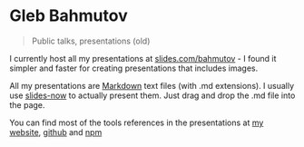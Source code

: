 # Gleb Bahmutov

> Public talks, presentations (old)

I currently host all my presentations at [slides.com/bahmutov](https://slides.com/bahmutov) -
I found it simpler and faster for creating presentations that includes images.

All my presentations are [Markdown](http://daringfireball.net/projects/markdown/syntax) text files (with .md extensions).
I usually use [slides-now](http://glebbahmutov.com/slides-now/) to actually present them.
Just drag and drop the .md file into the page.

You can find most of the tools references in the presentations at
[my website](http://glebbahmutov.com/), [github](https://github.com/bahmutov)
and [npm](https://npmjs.org/browse/author/bahmutov)
